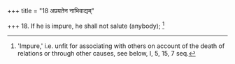 +++
title = "18 अप्रयतेन नाभिवाद्यम्"

+++
18. If he is impure, he shall not salute (anybody); [^14] 


[^14]:  'Impure,' i.e. unfit for associating with others on account of the death of relations or through other causes, see below, I, 5, 15, 7 seq.
